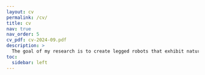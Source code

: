 ```yaml
---
layout: cv
permalink: /cv/
title: cv
nav: true
nav_order: 5
cv_pdf: cv-2024-09.pdf
description: >
  The goal of my research is to create legged robots that exhibit natural and animal-like behaviors. Thus, my research interests are broad ranging from legged locomotion control to computational models of character animation.
toc:
  sidebar: left
---
```

